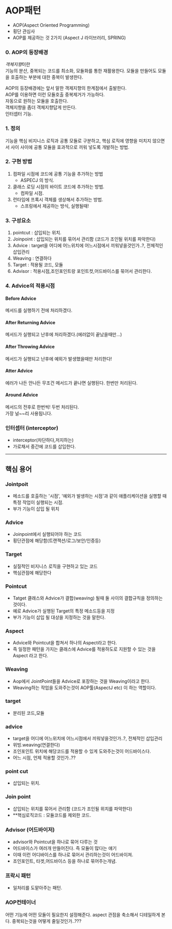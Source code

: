 AOP패턴 
======
- AOP(Aspect Oriented Programming) 
- 횡단 관심사
- AOP를 제공하는 것 2가지 (Aspect J 라이브러리, SPRING) 


### 0. AOP의 등장배경

*객체지향*이란<br>
기능의 분산, 중복되는 코드를 최소화, 모듈화를 통한 재활용한다.
모듈을 만들어도 모듈을 호출하는 부분에 대한 중복이 발생한다.

AOP의 등장배경에는 앞서 말한 객제지향의 한계점에서 출발한다.<br>
AOP를 이용하면 이런 모듈호출 중복제거가 가능하다.<br>
자동으로 원하는 모듈을 호출한다.<br>
객체지향을 좀더 객체지향답게 만든다.<br>
인터셉터 기능.<br>


### 1. 정의

기능을 핵심 비지니스 로직과 공통 모듈로 구분하고,
핵심 로직에 영향을 미치지 않으면서 사이 사이에 공통 모듈을 효과적으로 끼워 넣도록 개발하는 방법.<br>
	

### 2. 구현 방법

1)  컴파일 시점에 코드에 공통 기능을 추가하는 방법
	- ASPECJ 의 방식.
2)  클래스 로딩 시점의 바이트 코드에 추가하는 방법.
	-  컴파일 시점.
3)  런타임에 프록시 객체를 생상해서 추가하는 방법.
	-  스프링에서 제공하는 방식, 실행될때!

	
### 3.  구성요소
1) pointcut	:  삽입되는 위치.
2) Joinpoint	:  삽입되는 위치를 묶어서 관리함 (코드가 조인될 위치를 파악한다) 
3) Advice		:  target을 어디에 어느위치에 어느시점에서 끼워넣을것인가..?, 전체적인 삽입관리
4) Weaving	:  연결하다
5) Target		: 적용될 코드, 모듈
6) Advisor 	: 적용시점,조인포인트랑 포인트컷,어드바이스를 묶어서 관리한다.

### 4. Advice의 적용시점

#### Before Advice		
메서드를 실행하기 전에 처리하겠다.
#### After Returning Advice
메서드가 실행되고 난후에 처리하겠다.(에러없이 끝났을때만...) 
####  After Throwing Advice
메서드가 실행되고 난후에 예외가 발생했을때만 처리한다!
####  Atter Advice		
에러가 나든 안나든 무조건 메서드가 끝나면 실행된다.
한번만 처리된다.	

#### Around Advice
메서드의 전후로 한번씩! 두번 처리된다.<br>
가장 널~~리 사용됩니다.


### 인터셉터 (interceptor)
- interceptor(차단하다,저지하는) 
- 가로채서 중간에 코드를 삽입한다.
	


------------------------------------------------------

## 핵심 용어


	
### **Jointpoit**
- 메소드를 호출하는 '시점', '예외가 발생하는 시점'과 같이 애플리케이션을 실행할 때 특정 작업이 실행되는 시점.
- 부가 기능이 삽입 될 위치


### **Advice**
- Joinpoint에서 실행되어야 하는 코드
- 횡단관점에 해당함(트랜잭션/로그/보안/인증등) 

### **Target**
- 실질적인 비지니스 로직을 구현하고 있는 코드
- 핵심관점에 해당한다

### **Pointcut**
- Tatget 클래스와 Advice가 결합(weaving) 될때 둘 사이의 결합규칙을 정의하는 것이다.
- 예로 Advice가 실행된 Target의 특정 메소드등을 지정
- 부가 기능이 삽입 될 대상을 지정하는 것을 말한다.

### **Aspect**
- Advice와 Pointcut을 합쳐서 하나의 Aspect라고 한다.
- 즉 일정한 패턴을 가지는 클래스에 Advice를 적용하도로 지원할 수 있는 것을 Aspect 라고 한다.

### **Weaving**
- Aop에서 JointPoint들을 Advice로 포장하는 것을 Weaving이라고 한다.
- Weaving하는 작업을 도와주는것이 AOP툴(AspectJ etc) 이 하는 역할이다.
	
### **target**		
-  분리된 코드,모듈
### **advice**
-  target을 어디에 어느위치에 어느시점에서 끼워넣을것인가..?, 전체적인 삽입관리
- 위빙.weaving(연결한다) 
- 조인포인트 위치에 해당코드를 적용할 수 있게 도와주는것이 어드바이스다. 
- 어느 시점, 언제 적용할 것인가..??


### **point cut**
-  삽입되는 위치.

### **Join point**
- 삽입되는 위치를 묶어서 관리함 (코드가 조인될 위치를 파악한다) 
- **핵심로직코드 : 모듈코드를 제외한 코드.

### **Advisor** (어드바이저) 
- advisor와 Pointcut을 하나로 묶어 다루는 것
- 어드바이스가 여러개 만들어진다. 즉 모듈이 많다는 얘기
- 이때 이런 어디바이스를 하나로 묶어서 관리하는것이 어드바이져.
- 조인포인트, 타겟,어드바이스 등을 하나로 묶어주는개념.

### **프락시 패턴**
-  일처리를 도맡아주는 패턴.


### AOP컨테이너
어떤 기능에 어떤 모듈이 필요한지 설정해준다.
aspect 관점을 축소해서 디테일하게 본다.
중복되는것을 어떻게 줄일것인가..???


